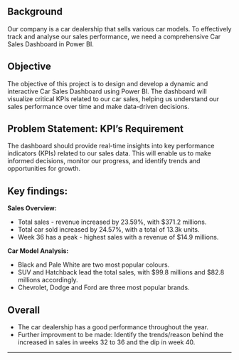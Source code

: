 ## Background ##
Our company is a car dealership that sells various car models. To effectively track and analyse our sales performance, we need a comprehensive Car Sales Dashboard in Power BI. 

## Objective ## 
The objective of this project is to design and develop a dynamic and interactive Car Sales Dashboard using Power BI. The dashboard will visualize critical KPIs related to our car sales, helping us understand our sales performance over time and make data-driven decisions.

## Problem Statement: KPI’s Requirement ##
The dashboard should provide real-time insights into key performance indicators (KPIs) related to our sales data. This will enable us to make informed decisions, monitor our progress, and identify trends and opportunities for growth.

## Key findings: ##

**Sales Overview:**
* Total sales - revenue increased by 23.59%, with $371.2 millions.
* Total car sold increased by 24.57%, with a total of 13.3k units.
* Week 36 has a peak - highest sales with a revenue of $14.9 millions.
  
**Car Model Analysis:**
* Black and Pale White are two most popular colours.
* SUV and Hatchback lead the total sales, with $99.8 millions and $82.8 millions accordingly.
* Chevrolet, Dodge and Ford are three most popular brands.

## Overall ##
* The car dealership has a good performance throughout the year.
* Further improvment to be made: Identify the trends/reason behind the increased in sales in weeks 32 to 36 and the dip in week 40. 
****
